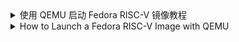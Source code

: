 <details>

<summary>使用 QEMU 启动 Fedora RISC-V 镜像教程</summary>

本教程将引导你如何在 QEMU 虚拟机中启动 Fedora RISC-V 镜像。你将学习如何设置必要的软件并运行两种不同模式的虚拟机：一种带有图形化界面，另一种则通过命令行（console）远程访问。

-----

## 步骤 1: 安装必要的软件包

首先，你需要安装 qemu-system-riscv64 和 edk2-riscv64 这两个软件包。在 Fedora 系统中，你可以使用 dnf 命令来安装它们：

```bash
sudo dnf install qemu-system-riscv64 edk2-riscv64
```

-----

## 步骤 2: 下载并解压 Fedora RISC-V 镜像

镜像下载完成后，请将文件解压。解压后会得到一个 .img 文件，例如 qemu-kde.img。

-----

## 步骤 3: 启动虚拟机

你现在有两种方式来启动虚拟机，具体取决于你的需求。

### 方式 1: 启动带有图形界面的虚拟机

如果你希望通过一个独立的窗口来运行虚拟机，可以使用以下命令。这个命令会创建一个带有图形显示、鼠标和键盘的完整桌面环境。

请将命令中的 qemu-kde.img 替换为你实际的镜像文件名。

```bash
qemu-system-riscv64 -M virt,pflash0=pflash0,acpi=off \
  -m 6G -smp 4 \
  -blockdev node-name=pflash0,read-only=on,driver=qcow2,file.driver=file,file.filename=/usr/share/edk2/riscv/RISCV_VIRT_CODE.qcow2 \
  -device virtio-blk-pci,drive=hd0 \
  -device virtio-net-device,netdev=usernet \
  -netdev user,id=usernet \
  -device virtio-vga \
  -device qemu-xhci -usb -device usb-kbd -device usb-tablet \
  -drive file=qemu-kde.img,format=raw,id=hd0,if=none \
  -cpu rv64
```

运行后，一个 QEMU 窗口将弹出，并在其中显示 Fedora 的桌面环境。

### 方式 2: 启动无图形界面的虚拟机（通过 console 远程查看）

如果你想通过远程连接或者在命令行中查看虚拟机，可以使用这个方式。

请将命令中的 qemu.img 替换为你实际的镜像文件名。

```bash
qemu-system-riscv64 -M virt,pflash0=pflash0,acpi=off \
  -m 6G -smp 4 \
  -nographic \
  -blockdev node-name=pflash0,read-only=on,driver=qcow2,file.driver=file,file.filename=/usr/share/edk2/riscv/RISCV_VIRT_CODE.qcow2 \
  -device virtio-blk-pci,drive=hd0 \
  -device virtio-net-device,netdev=usernet \
  -netdev user,id=usernet \
  -drive file=qemu.img,format=raw,id=hd0,if=none
```

运行后，你将在终端中看到虚拟机的启动日志和登录提示符。

</details>

<details>
<summary>How to Launch a Fedora RISC-V Image with QEMU</summary>

This tutorial will show you how to boot a Fedora RISC-V image in a QEMU virtual machine. You'll learn how to set up the necessary software and run the VM in two different ways: one with a graphical interface and another for remote console access.

-----

## Step 1: Install the Necessary Packages

First, you need to install the **qemu-system-riscv64** and **edk2-riscv64** packages. On a Fedora system, you can use the **dnf** command to install them:

```bash
sudo dnf install qemu-system-riscv64 edk2-riscv64
```

-----

## Step 2: Download and Unpack the Fedora RISC-V Image

After you've downloaded the image, you'll need to unpack the file. This will give you a **.img** file, like `qemu-kde.img`.

-----

## Step 3: Launch the Virtual Machine

You have two ways to launch the virtual machine, depending on what you need.

### Option 1: Launch with a Graphical Interface

If you want to run the VM in a dedicated window, use this command. It creates a full desktop environment with a graphical display, mouse, and keyboard.

Be sure to replace `qemu-kde.img` with the actual name of your image file.

```bash
qemu-system-riscv64 -M virt,pflash0=pflash0,acpi=off \
  -m 6G -smp 4 \
  -blockdev node-name=pflash0,read-only=on,driver=qcow2,file.driver=file,file.filename=/usr/share/edk2/riscv/RISCV_VIRT_CODE.qcow2 \
  -device virtio-blk-pci,drive=hd0 \
  -device virtio-net-device,netdev=usernet \
  -netdev user,id=usernet \
  -device virtio-vga \
  -device qemu-xhci -usb -device usb-kbd -device usb-tablet \
  -drive file=qemu-kde.img,format=raw,id=hd0,if=none \
  -cpu rv64
```

After you run this, a QEMU window will pop up, showing you the Fedora desktop.

### Option 2: Launch Without a Graphical Interface (for Remote Console Viewing)

If you want to connect remotely or view the VM from the command line, this is the option to use.

Be sure to replace `qemu.img` with the actual name of your image file.

```bash
qemu-system-riscv64 -M virt,pflash0=pflash0,acpi=off \
  -m 6G -smp 4 \
  -nographic \
  -blockdev node-name=pflash0,read-only=on,driver=qcow2,file.driver=file,file.filename=/usr/share/edk2/riscv/RISCV_VIRT_CODE.qcow2 \
  -device virtio-blk-pci,drive=hd0 \
  -device virtio-net-device,netdev=usernet \
  -netdev user,id=usernet \
  -drive file=qemu.img,format=raw,id=hd0,if=none
```

Once you run this command, you'll see the VM's boot logs and login prompt right in your terminal.

</details>